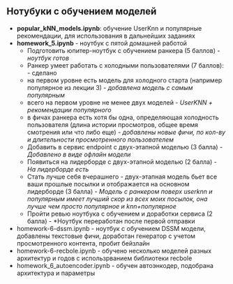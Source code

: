 ## Нотубуки с обучением моделей

- **popular_kNN_models.ipynb**: обучение UserKnn и популярные рекомендации, для использования в дальнейших заданиях
- **homework_5.ipynb** - ноутбук с пятой домашней работой
    - Подготовить юпитер-ноутбук с обучением ранкера (5 баллов) - *ноутбук готов*
    - Ранкер умеет работать с холодными пользователями (7 баллов): - сделано
    - на первом уровне есть модель для холодного старта (например популярное из лекции 3) - *добавлена модель с самым популярным*
    - всего на первом уровне не менее двух моделей - *UserKNN + рекомендации популярного*
    - в фичах ранкера есть хотя бы одна, определяющая холодность пользователя (длина истории просмотров, общее время смотрения или что либо еще) - *добавлены новые фичи, по кол-ву и длительности просмотренного пользователем*
    - Добавить в сервис endpoint с двух-этапной моделью (3 балла) - *Добавлено в виде офлайн модели*
    - Появиться на лидерборде с двух-этапной моделью (2 балла) - *На лидерборде есть*
    - Стать лучше себя вчерашнего - двух-этапная модель бьет все ваши прошлые посылки и отображается на основном лидерборде (3 балла) - *Модель с ранкером поверх userknn и популярным имеет лучший скор из всех моих посылок, она лучше чем просто популярное и knn+популярное*
    - Пройти ревью ноутбука с обучением и доработки сервиса (2 балла) - *Ноутбук переработан после первой отправки
- homework-6-dssm.ipynb - ноутбук с обучением DSSM модели, добавлены текстовые фичи, доработан генератор с учетом просмотренного контента, пробит бейзлайн
- homework-6-recbole.ipynb - обучено несколько моделей разных архитектур и годов с использрванием библиотеки recbole
- homework_6_autoencoder.ipynb - обучен автоэнкодер, подобрана архитектура и параметры
